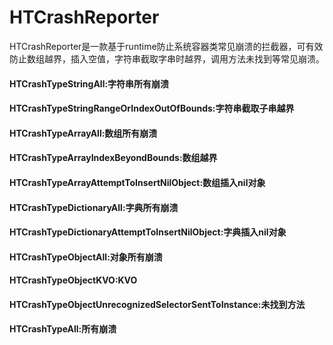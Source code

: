 # HTCrashReporter

 HTCrashReporter是一款基于runtime防止系统容器类常见崩溃的拦截器，可有效防止数组越界，插入空值，字符串截取字串时越界，调用方法未找到等常见崩溃。
 
 #### HTCrashTypeStringAll:字符串所有崩溃
 #### HTCrashTypeStringRangeOrIndexOutOfBounds:字符串截取子串越界
 #### HTCrashTypeArrayAll:数组所有崩溃
 #### HTCrashTypeArrayIndexBeyondBounds:数组越界
 #### HTCrashTypeArrayAttemptToInsertNilObject:数组插入nil对象
 #### HTCrashTypeDictionaryAll:字典所有崩溃
 #### HTCrashTypeDictionaryAttemptToInsertNilObject:字典插入nil对象
 #### HTCrashTypeObjectAll:对象所有崩溃
 #### HTCrashTypeObjectKVO:KVO
 #### HTCrashTypeObjectUnrecognizedSelectorSentToInstance:未找到方法
 #### HTCrashTypeAll:所有崩溃
 
